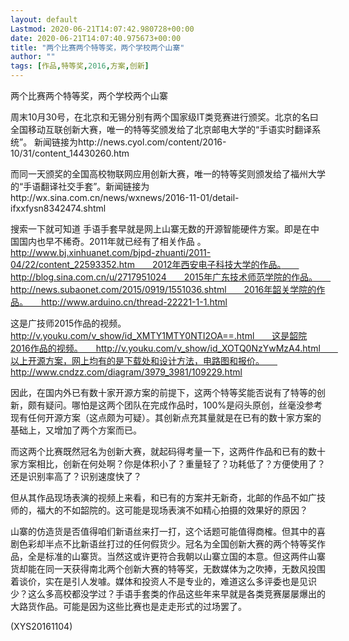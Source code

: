 ```yaml
---
layout: default
Lastmod: 2020-06-21T14:07:42.980728+00:00
date: 2020-06-21T14:07:40.975673+00:00
title: "两个比赛两个特等奖，两个学校两个山寨"
author: ""
tags: [作品,特等奖,2016,方案,创新]
---
```


两个比赛两个特等奖，两个学校两个山寨

周末10月30号，在北京和无锡分别有两个国家级IT类竞赛进行颁奖。北京的名曰全国移动互联创新大赛，唯一的特等奖颁发给了北京邮电大学的“手语实时翻译系统”。 新闻链接为http://news.cyol.com/content/2016-10/31/content_14430260.htm

而同一天颁奖的全国高校物联网应用创新大赛，唯一的特等奖则颁发给了福州大学的“手语翻译社交手套”。新闻链接为http://wx.sina.com.cn/news/wxnews/2016-11-01/detail-ifxxfysn8342474.shtml

搜索一下就可知道 手语手套早就是网上山寨无数的开源智能硬件方案。即是在中国国内也早不稀奇。2011年就已经有了相关作品 。　　http://www.bj.xinhuanet.com/bjpd-zhuanti/2011-04/22/content_22593352.htm　　2012年西安电子科技大学的作品。　　http://blog.sina.com.cn/u/2717951024　　2015年广东技术师范学院的作品。　　http://news.subaonet.com/2015/0919/1551036.shtml　　2016年韶关学院的作品。　　http://www.arduino.cn/thread-22221-1-1.html

这是广技师2015作品的视频。　　http://v.youku.com/v_show/id_XMTY1MTY0NTI2OA==.html　　这是韶院2016作品的视频。　　http://v.youku.com/v_show/id_XOTQ0NzYwMzA4.html　　以上开源方案，网上均有的是下载处和设计方法，电路图和报价。　　http://www.cndzz.com/diagram/3979_3981/109229.html

因此，在国内外已有数十家开源方案的前提下，这两个特等奖能否说有了特等的创新，颇有疑问。哪怕是这两个团队在完成作品时，100%是闷头原创，丝毫没参考现有任何开源方案（这点颇为可疑）。其创新点充其量就是在已有的数十家方案的基础上，又增加了两个方案而已。

而这两个比赛既然冠名为创新大赛，就起码得考量一下，这两件作品和已有的数十家方案相比，创新在何处啊？你是体积小了？重量轻了？功耗低了？方便使用了？还是识别率高了？识别速度快了？

但从其作品现场表演的视频上来看，和已有的方案并无新奇，北邮的作品不如广技师的，福大的不如韶院的。这可能是现场表演不如精心拍摄的效果好的原因？

山寨的仿造货是否值得咱们新语丝来打一打，这个话题可能值得商榷。但其中的喜剧色彩却半点不比新语丝打过的任何假货少。冠名为全国创新大赛的两个特等奖作品，全是标准的山寨货。当然这或许更符合我朝以山寨立国的本意。但这两件山寨货却能在同一天获得南北两个创新大赛的特等奖，无数媒体为之吹捧，无数风投围着谈价，实在是引人发噱。媒体和投资人不是专业的，难道这么多评委也是见识少？这么多高校都没学过？手语手套类的作品这些年来早就是各类竞赛屡屡爆出的大路货作品。可能是因为这些比赛也是走走形式的过场罢了。

(XYS20161104)

